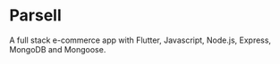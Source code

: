 # Parsell
A full stack e-commerce app with Flutter, Javascript, Node.js, Express, MongoDB and Mongoose.
